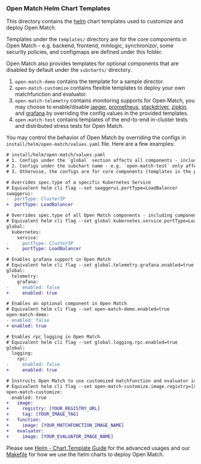 ### Open Match Helm Chart Templates
This directory contains the [helm](https://helm.sh/ "helm") chart templates used to customize and deploy Open Match.

Templates under the `templates/` directory are for the core components in Open Match - e.g. backend, frontend, mmlogic, synchronizor, some security policies, and configmaps are defined under this folder.

Open Match also provides templates for optional components that are disabled by default under the `subcharts/` directory.
1. `open-match-demo` contains the template for a sample director.
2. `open-match-customize` contains flexible templates to deploy your own matchfunction and evaluator.
3. `open-match-telemetry` contains monitoring supports for Open Match, you may choose to enable/disable [jaeger](https://www.jaegertracing.io/ "jaeger"), [prometheus](http://prometheus.io "prometheus"), [stackdriver](https://cloud.google.com/stackdriver/ "stackdriver"), [zipkin](https://zipkin.io/ "zipkin"), and [grafana](https://grafana.com/ "grafana") by overriding the config values in the provided templates.
4. `open-match-test` contains templates of the end-to-end in-cluster tests and distributed stress tests for Open Match.

You may control the behavior of Open Match by overriding the configs in `install/helm/open-match/values.yaml` file. Here are a few examples:

```diff
# install/helm/open-match/values.yaml
# 1. Configs under the `global` section affects all components - including components in the subcharts.
# 2. Configs under the subchart name - e.g. `open-match-test` only affects the settings in that subchart.
# 3. Otherwise, the configs are for core components (templates in the parent chart) only.

# Overrides spec.type of a specific Kubernetes Service
# Equivalent helm cli flag --set swaggerui.portType=LoadBalancer
swaggerui:
-  portType: ClusterIP
+  portType: LoadBalancer

# Overrides spec.type of all Open Match components - including components in the subcharts
# Equivalent helm cli flag --set global.kubernetes.service.portType=LoadBalancer
global:
  kubernetes:
    service:
-	  portType: ClusterIP
+     portType: LoadBalancer

# Enables grafana support in Open Match
# Equivalent helm cli flag --set global.telemetry.grafana.enabled=true
global:
  telemetry:
    grafana:
-     enabled: false
+     enabled: true

# Enables an optional component in Open Match
# Equivalent helm cli flag --set open-match-demo.enabled=true
open-match-demo:
- enabled: false
+ enabled: true

# Enables rpc logging in Open Match
# Equivalent helm cli flag --set global.logging.rpc.enabled=true
global:
  logging:
    rpc:
-     enabled: false
+     enabled: true

# Instructs Open Match to use customized matchfunction and evaluator images
# Equivalent helm cli flag --set open-match-customize.image.registry=[XXX],open-match-customize.image.tag=[XXX]
open-match-customize:
  enabled: true
+   image:
+     registry: [YOUR_REGISTRY_URL]
+     tag: [YOUR_IMAGE_TAG]
+   function:
+     image: [YOUR_MATCHFUNCTION_IMAGE_NAME]
+   evaluator:
+     image: [YOUR_EVALUATOR_IMAGE_NAME]
```

Please see [Helm - Chart Template Guide](https://helm.sh/docs/chart_template_guide/#the-chart-template-developer-s-guide "Chart Template Guide") for the advanced usages and our [Makefile](https://github.com/googleforgames/open-match/blob/master/Makefile#L358 "Makefile")  for how we use the helm charts to deploy Open Match.

